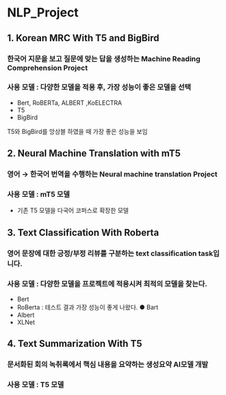 # NLP_Project

## 1. Korean MRC With T5 and BigBird

### 한국어 지문을 보고 질문에 맞는 답을 생성하는 Machine Reading Comprehension Project
### 사용 모델 : 다양한 모델을 적용 후, 가장 성능이 좋은 모델을 선택

* Bert, RoBERTa, ALBERT ,KoELECTRA
* T5
* BigBird

T5와 BigBird를 앙상블 하였을 때 가장 좋은 성능을 보임


## 2. Neural Machine Translation with mT5

### 영어 → 한국어 번역을 수행하는 Neural machine translation Project

### 사용 모델 : mT5 모델
* 기존 T5 모델을 다국어 코퍼스로 확장한 모델



## 3. Text Classification With Roberta

### 영어 문장에 대한 긍정/부정 리뷰를 구분하는 text classification task입니다.
### 사용 모델 : 다양한 모델을 프로젝트에 적용시켜 최적의 모델을 찾는다.
* Bert
* RoBerta : 테스트 결과 가장 성능이 좋게 나왔다. ● Bart
* Albert
* XLNet

## 4. Text Summarization With T5
### 문서화된 회의 녹취록에서 핵심 내용을 요약하는 생성요약 AI모델 개발
### 사용 모델 : T5 모델






